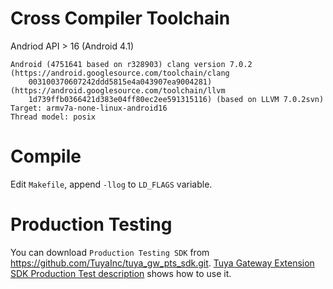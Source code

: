 
Cross Compiler Toolchain  
========================  

Andriod API > 16 (Android 4.1)

```  
Android (4751641 based on r328903) clang version 7.0.2
(https://android.googlesource.com/toolchain/clang
    003100370607242ddd5815e4a043907ea9004281)
(https://android.googlesource.com/toolchain/llvm
    1d739ffb0366421d383e04ff80ec2ee591315116) (based on LLVM 7.0.2svn)
Target: armv7a-none-linux-android16
Thread model: posix
```

Compile  
=======  

Edit `Makefile`, append `-llog` to `LD_FLAGS` variable.

Production Testing  
==================   

You can download `Production Testing SDK` from https://github.com/TuyaInc/tuya_gw_pts_sdk.git. [Tuya Gateway Extension SDK Production Test description](https://docs.tuya.com/zh/iot/smart-product-solution/product-solutiongateway/gateway-extension-sdk-access-solution/tuya-gateway-extension-sdk-production-test-description?id=K9dudr9liqkgc) shows how to use it.

